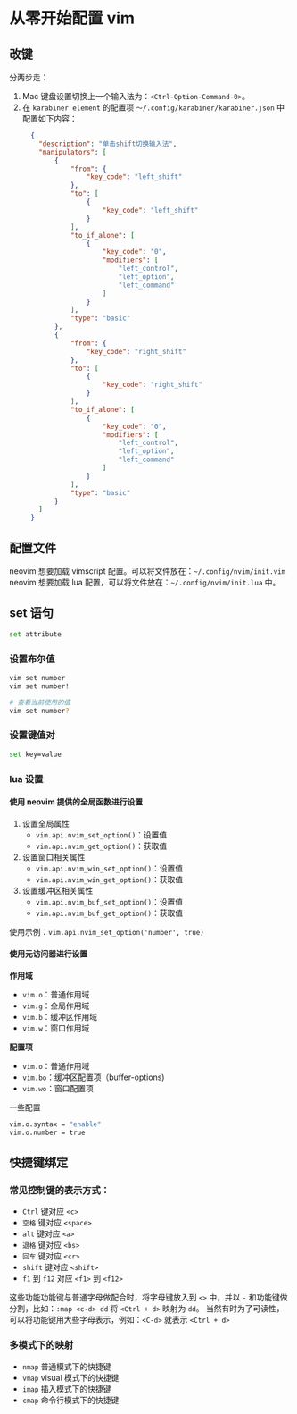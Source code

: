 # 从零开始配置 vim

## 改键
分两步走：
1. Mac 键盘设置切换上一个输入法为：`<Ctrl-Option-Command-0>`。
2. 在 `karabiner element` 的配置项 `～/.config/karabiner/karabiner.json` 中配置如下内容：
    ```json
      {
        "description": "单击shift切换输入法",
        "manipulators": [
            {
                "from": {
                    "key_code": "left_shift"
                },
                "to": [
                    {
                        "key_code": "left_shift"
                    }
                ],
                "to_if_alone": [
                    {
                        "key_code": "0",
                        "modifiers": [
                            "left_control",
                            "left_option",
                            "left_command"
                        ]
                    }
                ],
                "type": "basic"
            },
            {
                "from": {
                    "key_code": "right_shift"
                },
                "to": [
                    {
                        "key_code": "right_shift"
                    }
                ],
                "to_if_alone": [
                    {
                        "key_code": "0",
                        "modifiers": [
                            "left_control",
                            "left_option",
                            "left_command"
                        ]
                    }
                ],
                "type": "basic"
            }
        ]
      }
    ```



## 配置文件
neovim 想要加载 vimscript 配置。可以将文件放在：`~/.config/nvim/init.vim`
neovim 想要加载 lua 配置，可以将文件放在：`~/.config/nvim/init.lua` 中。



## set 语句
```bash
set attribute
```



### 设置布尔值
```bash
vim set number 
vim set number!

# 查看当前使用的值
vim set number?
```



### 设置键值对
```bash
set key=value
```



### lua 设置

#### 使用 neovim 提供的全局函数进行设置
1. 设置全局属性
    * `vim.api.nvim_set_option()`：设置值
    * `vim.api.nvim_get_option()`：获取值
2. 设置窗口相关属性
    * `vim.api.nvim_win_set_option()`：设置值
    * `vim.api.nvim_win_get_option()`：获取值
2. 设置缓冲区相关属性
    * `vim.api.nvim_buf_set_option()`：设置值
    * `vim.api.nvim_buf_get_option()`：获取值

使用示例：`vim.api.nvim_set_option('number', true)`



#### 使用元访问器进行设置
**作用域**
* `vim.o`：普通作用域
* `vim.g`：全局作用域
* `vim.b`：缓冲区作用域 
* `vim.w`：窗口作用域



**配置项**
* `vim.o`：普通作用域
* `vim.bo`：缓冲区配置项（buffer-options)
* `vim.wo`：窗口配置项


一些配置
```bash
vim.o.syntax = "enable"
vim.o.number = true
```



## 快捷键绑定
### 常见控制键的表示方式：
* `Ctrl` 键对应 `<c>` 
* `空格` 键对应 `<space>` 
* `alt` 键对应 `<a>` 
* `退格` 键对应 `<bs>` 
* `回车` 键对应 `<cr>` 
* `shift` 键对应 `<shift>` 
* `f1` 到 `f12` 对应 `<f1>` 到 `<f12>` 

这些功能功能键与普通字母做配合时，将字母键放入到 `<>` 中，并以 `-` 和功能键做分割，比如：`:map <c-d> dd` 将 `<Ctrl + d>` 映射为 `dd`。
当然有时为了可读性，可以将功能键用大些字母表示，例如：`<C-d>` 就表示 `<Ctrl + d>`


### 多模式下的映射
* `nmap` 普通模式下的快捷键
* `vmap` visual 模式下的快捷键
* `imap` 插入模式下的快捷键
* `cmap` 命令行模式下的快捷键
